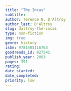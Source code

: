 ```yaml
---
title: "The Incas"
subtitle: 
author: Terence N. D'Altroy
author_last: D'Altroy
slug: daltroy-the-incas
type: non-fiction
img: true
genre: history
isbn: 9781405116763
goodreads_id: 827541
publish_year: 2003
pages: 391
rating: 
date_started:
date_completed:
priority: low
---
```

